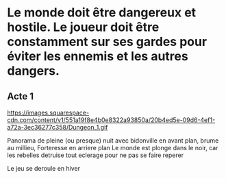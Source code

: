 # Le monde doit être dangereux et hostile. Le joueur doit être constamment sur ses gardes pour éviter les ennemis et les autres dangers.

## Acte 1

https://images.squarespace-cdn.com/content/v1/551a19f8e4b0e8322a93850a/20b4ed5e-09d6-4ef1-a72a-3ec36277c358/Dungeon_1.gif

Panorama de pleine (ou presque) nuit avec bidonville en avant plan, brume au millieu, Forteresse en arriere plan
Le monde est plonge dans le noir, car les rebelles detruise tout eclerage pour ne pas se faire reperer

Le jeu se deroule en hiver
